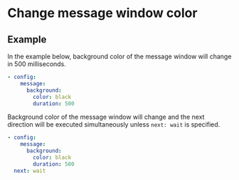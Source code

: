 Change message window color
================================================================================

Example
--------------------------------------------------------------------------------

In the example below, background color of the message window will change
in 500 milliseconds.

```yaml
- config:
    message:
      background:
        color: black
        duration: 500
```

Background color of the message window  will change and
the next direction will be executed simultaneously
unless `next: wait` is specified.

```yaml
- config:
    message:
      background:
        color: black
        duration: 500
  next: wait
```
